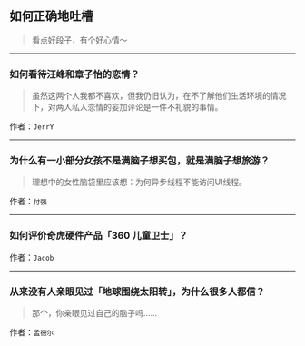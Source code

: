 ## 如何正确地吐槽

> 看点好段子，有个好心情～


 
---

### 如何看待汪峰和章子怡的恋情？

> 虽然这两个人我都不喜欢，但我仍旧认为，在不了解他们生活环境的情况下，对两人私人恋情的妄加评论是一件不礼貌的事情。


作者：`JerrY`

---

### 为什么有一小部分女孩不是满脑子想买包，就是满脑子想旅游？

> 理想中的女性脑袋里应该想：为何异步线程不能访问UI线程。


作者：`付强`

---

### 如何评价奇虎硬件产品「360 儿童卫士」？

> 


作者：`Jacob`

---

### 从来没有人亲眼见过「地球围绕太阳转」，为什么很多人都信？

> 那个，你亲眼见过自己的脑子吗……


作者：`孟德尔`